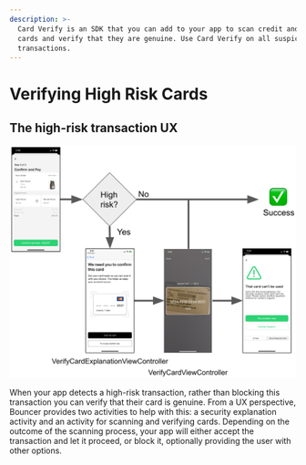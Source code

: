 ```yaml
---
description: >-
  Card Verify is an SDK that you can add to your app to scan credit and debit
  cards and verify that they are genuine. Use Card Verify on all suspicious
  transactions.
---
```


# Verifying High Risk Cards

## **The high-risk transaction UX**

![](../../.gitbook/assets/image%20%281%29.png)

When your app detects a high-risk transaction, rather than blocking this transaction you can verify that their card is genuine. From a UX perspective, Bouncer provides two activities to help with this: a security explanation activity and an activity for scanning and verifying cards. Depending on the outcome of the scanning process, your app will either accept the transaction and let it proceed, or block it, optionally providing the user with other options.

